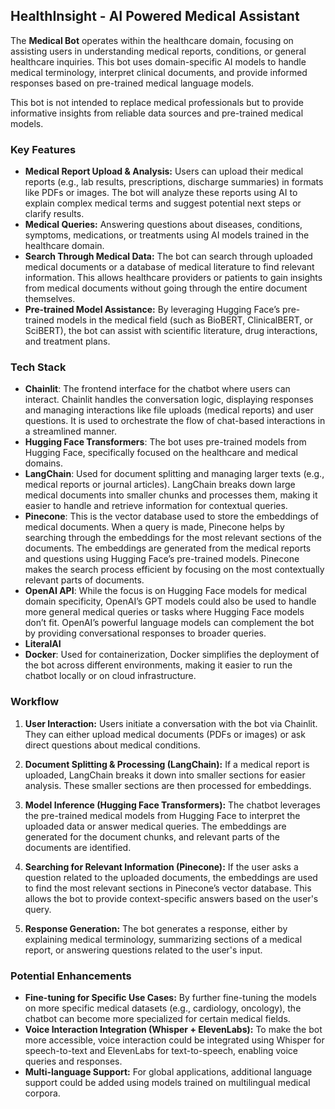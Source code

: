 ## HealthInsight - AI Powered Medical Assistant

The **Medical Bot** operates within the healthcare domain, focusing on assisting users in understanding medical reports, conditions, or general healthcare inquiries. This bot uses domain-specific AI models to handle medical terminology, interpret clinical documents, and provide informed responses based on pre-trained medical language models. 

This bot is not intended to replace medical professionals but to provide informative insights from reliable data sources and pre-trained medical models.

### Key Features
- **Medical Report Upload & Analysis:** Users can upload their medical reports (e.g., lab results, prescriptions, discharge summaries) in formats like PDFs or images. The bot will analyze these reports using AI to explain complex medical terms and suggest potential next steps or clarify results.
- **Medical Queries:** Answering questions about diseases, conditions, symptoms, medications, or treatments using AI models trained in the healthcare domain.
- **Search Through Medical Data:** The bot can search through uploaded medical documents or a database of medical literature to find relevant information. This allows healthcare providers or patients to gain insights from medical documents without going through the entire document themselves.
- **Pre-trained Model Assistance:** By leveraging Hugging Face’s pre-trained models in the medical field (such as BioBERT, ClinicalBERT, or SciBERT), the bot can assist with scientific literature, drug interactions, and treatment plans.

### Tech Stack

- **Chainlit**: The frontend interface for the chatbot where users can interact. Chainlit handles the conversation logic, displaying responses and managing interactions like file uploads (medical reports) and user questions. It is used to orchestrate the flow of chat-based interactions in a streamlined manner.
- **Hugging Face Transformers**: The bot uses pre-trained models from Hugging Face, specifically focused on the healthcare and medical domains.
- **LangChain**: Used for document splitting and managing larger texts (e.g., medical reports or journal articles). LangChain breaks down large medical documents into smaller chunks and processes them, making it easier to handle and retrieve information for contextual queries.
- **Pinecone**: This is the vector database used to store the embeddings of medical documents. When a query is made, Pinecone helps by searching through the embeddings for the most relevant sections of the documents. The embeddings are generated from the medical reports and questions using Hugging Face’s pre-trained models. Pinecone makes the search process efficient by focusing on the most contextually relevant parts of documents.
- **OpenAI API**: While the focus is on Hugging Face models for medical domain specificity, OpenAI’s GPT models could also be used to handle more general medical queries or tasks where Hugging Face models don’t fit. OpenAI’s powerful language models can complement the bot by providing conversational responses to broader queries.
- **LiteralAI**
- **Docker**: Used for containerization, Docker simplifies the deployment of the bot across different environments, making it easier to run the chatbot locally or on cloud infrastructure.


### Workflow

1. **User Interaction:** Users initiate a conversation with the bot via Chainlit. They can either upload medical documents (PDFs or images) or ask direct questions about medical conditions.
   
2. **Document Splitting & Processing (LangChain):** If a medical report is uploaded, LangChain breaks it down into smaller sections for easier analysis. These smaller sections are then processed for embeddings.
   
3. **Model Inference (Hugging Face Transformers):** The chatbot leverages the pre-trained medical models from Hugging Face to interpret the uploaded data or answer medical queries. The embeddings are generated for the document chunks, and relevant parts of the documents are identified.

4. **Searching for Relevant Information (Pinecone):** If the user asks a question related to the uploaded documents, the embeddings are used to find the most relevant sections in Pinecone’s vector database. This allows the bot to provide context-specific answers based on the user's query.

5. **Response Generation:** The bot generates a response, either by explaining medical terminology, summarizing sections of a medical report, or answering questions related to the user's input.


### Potential Enhancements

- **Fine-tuning for Specific Use Cases:** By further fine-tuning the models on more specific medical datasets (e.g., cardiology, oncology), the chatbot can become more specialized for certain medical fields.
- **Voice Interaction Integration (Whisper + ElevenLabs):** To make the bot more accessible, voice interaction could be integrated using Whisper for speech-to-text and ElevenLabs for text-to-speech, enabling voice queries and responses.
- **Multi-language Support:** For global applications, additional language support could be added using models trained on multilingual medical corpora.
